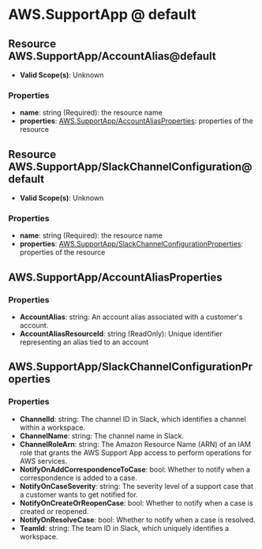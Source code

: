 # AWS.SupportApp @ default

## Resource AWS.SupportApp/AccountAlias@default
* **Valid Scope(s)**: Unknown
### Properties
* **name**: string (Required): the resource name
* **properties**: [AWS.SupportApp/AccountAliasProperties](#awssupportappaccountaliasproperties): properties of the resource

## Resource AWS.SupportApp/SlackChannelConfiguration@default
* **Valid Scope(s)**: Unknown
### Properties
* **name**: string (Required): the resource name
* **properties**: [AWS.SupportApp/SlackChannelConfigurationProperties](#awssupportappslackchannelconfigurationproperties): properties of the resource

## AWS.SupportApp/AccountAliasProperties
### Properties
* **AccountAlias**: string: An account alias associated with a customer's account.
* **AccountAliasResourceId**: string (ReadOnly): Unique identifier representing an alias tied to an account

## AWS.SupportApp/SlackChannelConfigurationProperties
### Properties
* **ChannelId**: string: The channel ID in Slack, which identifies a channel within a workspace.
* **ChannelName**: string: The channel name in Slack.
* **ChannelRoleArn**: string: The Amazon Resource Name (ARN) of an IAM role that grants the AWS Support App access to perform operations for AWS services.
* **NotifyOnAddCorrespondenceToCase**: bool: Whether to notify when a correspondence is added to a case.
* **NotifyOnCaseSeverity**: string: The severity level of a support case that a customer wants to get notified for.
* **NotifyOnCreateOrReopenCase**: bool: Whether to notify when a case is created or reopened.
* **NotifyOnResolveCase**: bool: Whether to notify when a case is resolved.
* **TeamId**: string: The team ID in Slack, which uniquely identifies a workspace.

